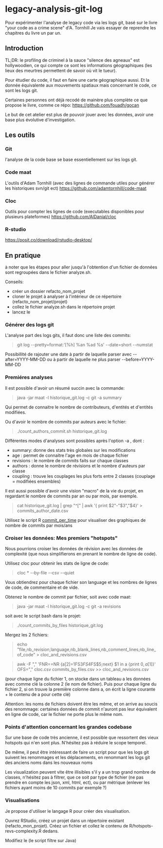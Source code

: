 # legacy-analysis-git-log
Pour expérimenter l'analyse de legacy code via les logs git, basé sur le livre "your code as a crime scene" d'A. Tornhill
Je vais essayer de reprendre les chapitres du livre un par un.

## Introduction
TL;DR: 
le profiling de criminel à la sauce "silence des agneaux" est hollywoodien, ce qui compte ce sont les informations géographiques (les lieux des meurtres permettent de savoir où vit le tueur).

Pour étudier du code, il faut en faire une carte géographique aussi. Et la donnée équivalente aux mouvements spatiaux mais concernant le code, ce sont les logs git.

Certaines personnes ont déjà recodé de mainère plus complète ce que propose le livre, comme ce répo: https://github.com/fouadh/gocan

Le but de cet atelier est plus de pouvoir jouer avec les données, avoir une base plus évolutive d'investigation.

## Les outils

### Git
l'analyse de la code base se base essentiellement sur les logs git.

### Code maat
L'outils d'Adam Tornhill (avec des lignes de commande utiles pour générer les historiques svn/git ect)
https://github.com/adamtornhill/code-maat

### Cloc
Outils pour compter les lignes de code (executables disponibles pour plusieurs plateformes)
https://github.com/AlDanial/cloc

### R-studio
https://posit.co/download/rstudio-desktop/

## En pratique

à noter que les étapes pour aller jusqu'à l'obtention d'un fichier de données sont regroupées dans le fichier analyze.sh.

Conseils: 
- créer un dossier refacto_nom_projet
- cloner le projet à analyser à l'intérieur de ce répertoire (refacto_nom_projet/projet)
- collez le fichier analyze.sh dans le répertoire projet
- lancez le

### Générer des logs git

L'analyse part des logs gits, il faut donc une liste des commits:
> git log --pretty=format:'[%h] %an %ad %s' --date=short --numstat

Possibillité de rajouter une date à partir de laquelle parser avec --after=YYYY-MM-DD ou à partir de laquelle ne plus parser --before=YYYY-MM-DD

### Premiéres analyses

Il est possible d'avoir un résumé succin avec la commande:
> java -jar maat -l historique_git.log -c git -a summary

Qui permet de connaitre le nombre de contributeurs, d'entités et d'entités modifiées.

Ou d'avoir le nombre de commits par auteurs avec le fichier:
> ./count_authors_commit.sh historique_git.log


Différentes modes d'analyses sont possibles après l'option -a , dont :
- summary: donne des stats très globales sur les modifications
- age : permet de connaitre l'age en mois de chaque fichier
- revisions : le nombre de commits faits sur chaque classes 
- authors : donne le nombre de révisions et le nombre d'auteurs par classe
- coupling : trouve les couplages les plus forts entre 2 classes (couplage = modifiées ensembles)


Il est aussi possible d'avoir une vision "macro" de la vie du projet, en regardant le nombre de commits par an ou par mois, par exemple.


> cat historique_git.log | grep "^\[" | awk '{ print $2"-"$3","$4}' > commits_author_date.csv

 Utilisez le script R [commit_per_time](R/commits_per_time.R) pour visualiser des graphiques de nombre de commits par mois/ans

### Croiser les données: Mes premiers "hotspots"

Nous pourrions croiser les données de révision avec les données de complexité (que nous simplifierons en prenant le nombre de ligne de code).

Utilisez cloc pour obtenir les stats de ligne de code:
> cloc * --by-file --csv --quiet

Vous obtiendrez pour chaque fichier son language et les nombres de lignes de code, de commentaire et de vide.

Obtenez le nombre de commit par fichier, soit avec code maat:
> java -jar maat -l historique_git.log -c git -a revisions

soit avec le script bash dans le projet:
> ./count_commits_by_files historique_git.log

Mergez les 2 fichiers:
> echo "file,nb_revision,language,nb_blank_lines,nb_comment_lines,nb_line_of_code" > cloc_and_revisions.csv

> awk -F "," 'FNR==NR {a[$2]=$1FS$3FS$4FS$5;next} $1 in a {print $0,a[$1]}' OFS="," cloc.csv commits_by_files.csv >> cloc_and_revisions.csv

(pour chaque ligne du fichier 1, on stocke dans un tableau a les données avec comme clé la colonne 2 (le nom de fichier). Puis pour chaque ligne du fichier 2, si on trouve la première colonne dans a, on écrit la ligne courante + le contenu de a pour cette clé)

Attention:
les noms de fichiers doivent être les même, et on arrive au soucis des renommage: certaines données de commit n'auront pas leur équivalent en ligne de code, car le fichier ne porte plus le même nom.

### Points d'attention concernant les grandes codebase

Sur une base de code très ancienne, il est possible que ressortent des vieux hotspots qui n'en sont plus. 
N'hésitez pas à réduire le scope temporel.

De même, il peut être intéressant de faire un script pour que les logs git suivent les renommages et les déplacements, en renommant les logs git des anciens noms dans les nouveaux noms

Les visualization peuvent vite être illisibles s'il y a un trop grand nombre de classes, n'hésitez pas à filtrer, que ce soit par type de fichier (ne pas prendre en compte les json, xml, html, ect), ou par métrique (enlever les fichiers ayant moins de 10 commits par exemple ?)

### Visualisations 

Je propose d'utiliser le langage R pour créer des visualisation.

Ouvrez RStudio, créez un projet dans un répertoire existant (refacto_mon_projet).
Créez un fichier et collez le contenu de R/hotspots-revs-complexity.R dedans.

Modifiez le (le script filtre sur Java)
